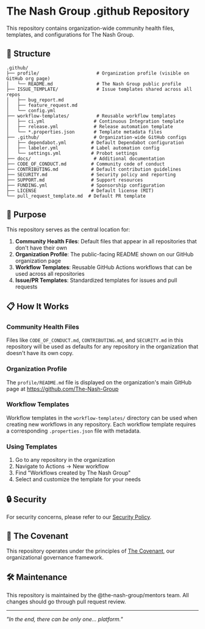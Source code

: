 # The Nash Group .github Repository

This repository contains organization-wide community health files, templates, and configurations for The Nash Group.

## 📁 Structure

```
.github/
├── profile/                     # Organization profile (visible on GitHub org page)
│   └── README.md                # The Nash Group public profile
├── ISSUE_TEMPLATE/              # Issue templates shared across all repos
│   ├── bug_report.md
│   ├── feature_request.md
│   └── config.yml
├── workflow-templates/          # Reusable workflow templates
│   ├── ci.yml                  # Continuous Integration template
│   ├── release.yml             # Release automation template
│   └── *.properties.json       # Template metadata files
├── .github/                    # Organization-wide GitHub configs
│   ├── dependabot.yml         # Default Dependabot configuration
│   ├── labeler.yml            # Label automation config
│   └── settings.yml           # Probot settings
├── docs/                       # Additional documentation
├── CODE_OF_CONDUCT.md         # Community code of conduct
├── CONTRIBUTING.md            # Default contribution guidelines
├── SECURITY.md                # Security policy and reporting
├── SUPPORT.md                 # Support resources
├── FUNDING.yml                # Sponsorship configuration
├── LICENSE                    # Default license (MIT)
└── pull_request_template.md  # Default PR template
```

## 🎯 Purpose

This repository serves as the central location for:

1. **Community Health Files**: Default files that appear in all repositories that don't have their own
2. **Organization Profile**: The public-facing README shown on our GitHub organization page
3. **Workflow Templates**: Reusable GitHub Actions workflows that can be used across all repositories
4. **Issue/PR Templates**: Standardized templates for issues and pull requests

## 📋 How It Works

### Community Health Files
Files like `CODE_OF_CONDUCT.md`, `CONTRIBUTING.md`, and `SECURITY.md` in this repository will be used as defaults for any repository in the organization that doesn't have its own copy.

### Organization Profile
The `profile/README.md` file is displayed on the organization's main GitHub page at https://github.com/The-Nash-Group

### Workflow Templates
Workflow templates in the `workflow-templates/` directory can be used when creating new workflows in any repository. Each workflow template requires a corresponding `.properties.json` file with metadata.

### Using Templates
1. Go to any repository in the organization
2. Navigate to Actions → New workflow
3. Find "Workflows created by The Nash Group"
4. Select and customize the template for your needs

## 🔒 Security

For security concerns, please refer to our [Security Policy](SECURITY.md).

## 📜 The Covenant

This repository operates under the principles of [The Covenant](https://github.com/The-Nash-Group/the-covenant), our organizational governance framework.

## 🛠️ Maintenance

This repository is maintained by the @the-nash-group/mentors team. All changes should go through pull request review.

---

*"In the end, there can be only one... platform."*